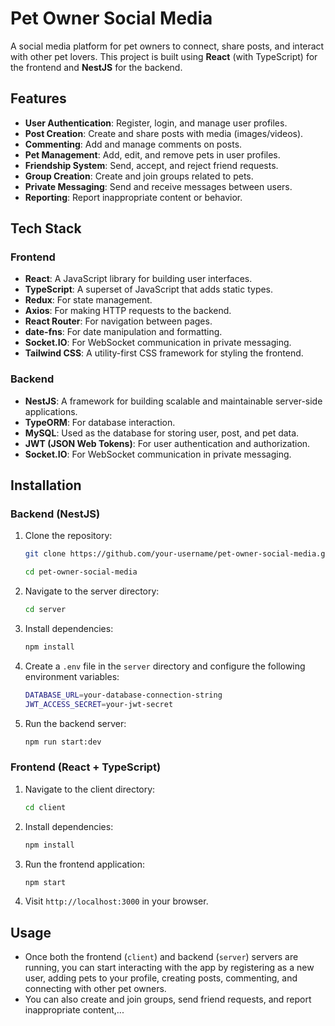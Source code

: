 # Pet Owner Social Media

A social media platform for pet owners to connect, share posts, and interact with other pet lovers. This project is built using **React** (with TypeScript) for the frontend and **NestJS** for the backend.

## Features

-   **User Authentication**: Register, login, and manage user profiles.
-   **Post Creation**: Create and share posts with media (images/videos).
-   **Commenting**: Add and manage comments on posts.
-   **Pet Management**: Add, edit, and remove pets in user profiles.
-   **Friendship System**: Send, accept, and reject friend requests.
-   **Group Creation**: Create and join groups related to pets.
-   **Private Messaging**: Send and receive messages between users.
-   **Reporting**: Report inappropriate content or behavior.

## Tech Stack

### Frontend

-   **React**: A JavaScript library for building user interfaces.
-   **TypeScript**: A superset of JavaScript that adds static types.
-   **Redux**: For state management.
-   **Axios**: For making HTTP requests to the backend.
-   **React Router**: For navigation between pages.
-   **date-fns**: For date manipulation and formatting.
-   **Socket.IO**: For WebSocket communication in private messaging.
-   **Tailwind CSS**: A utility-first CSS framework for styling the frontend.

### Backend

-   **NestJS**: A framework for building scalable and maintainable server-side applications.
-   **TypeORM**: For database interaction.
-   **MySQL**: Used as the database for storing user, post, and pet data.
-   **JWT (JSON Web Tokens)**: For user authentication and authorization.
-   **Socket.IO**: For WebSocket communication in private messaging.

## Installation

### Backend (NestJS)

1.  Clone the repository:

    ```bash
    git clone https://github.com/your-username/pet-owner-social-media.git

    cd pet-owner-social-media
    ```

2.  Navigate to the server directory:

    ```bash
    cd server
    ```

3.  Install dependencies:

    ```bash
    npm install
    ```

4.  Create a `.env` file in the `server` directory and configure the following environment variables:

    ```bash
    DATABASE_URL=your-database-connection-string
    JWT_ACCESS_SECRET=your-jwt-secret
    ```

5.  Run the backend server:

    ```bash
    npm run start:dev
    ```

### Frontend (React + TypeScript)

1. Navigate to the client directory:

    ```bash
    cd client
    ```

2. Install dependencies:

    ```bash
    npm install
    ```

3. Run the frontend application:

    ```bash
    npm start
    ```

4. Visit `http://localhost:3000` in your browser.

## Usage

-   Once both the frontend (`client`) and backend (`server`) servers are running, you can start interacting with the app by registering as a new user, adding pets to your profile, creating posts, commenting, and connecting with other pet owners.
-   You can also create and join groups, send friend requests, and report inappropriate content,...
